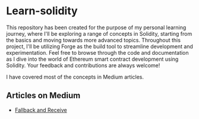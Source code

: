 # Learn-solidity
This repository has been created for the purpose of my personal learning journey, where I'll be exploring a range of concepts in Solidity, starting from the basics and moving towards more advanced topics. Throughout this project, I'll be utilizing Forge as the build tool to streamline development and experimentation. Feel free to browse through the code and documentation as I dive into the world of Ethereum smart contract development using Solidity. Your feedback and contributions are always welcome!

I have covered most of the concepts in Medium articles.  

## Articles on Medium 

- [Fallback and Receive](https://medium.com/p/7f557bb29866)


